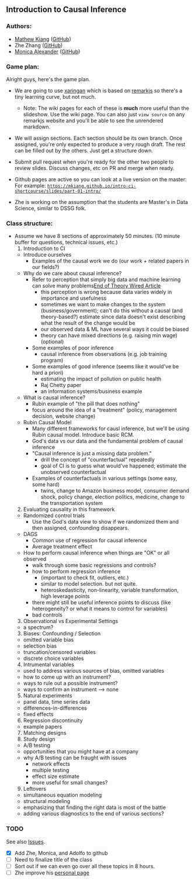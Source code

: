 ## Introduction to Causal Inference

### Authors:
- [Mathew Kiang](https://mathewkiang.com) ([GitHub](https://github.com/mkiang))
- Zhe Zhang ([GitHub](https://github.com/writezhe))
- [Monica Alexander](http://monicaalexander.com) ([GitHub](https://github.com/MJAlexander))

### Game plan:

Alright guys, here's the game plan. 

- We are going to use [xaringan](https://github.com/yihui/xaringan) which is based on [remarkjs](https://remarkjs.com/#1) so there's a tiny learning curve, but not much. 
  - Note: The wiki pages for each of these is **much** more useful than the slideshow. Use the wiki page. You can also just `view source` on any remarkjs website and you'll be able to see the unrendered markdown.
- We will assign sections. Each section should be its own branch. Once assigned, you're only expected to produce a very rough draft. The rest can be filled out by the others. Just get a structure down.
- Submit pull request when you're ready for the other two people to review slides. Discuss changes, etc on PR and merge when ready.
- Github pages are active so you can look at a live version on the master: For example: [`https://mkiang.github.io/intro-ci-shortcourse/slides/part-01-intro/`](https://mkiang.github.io/intro-ci-shortcourse/slides/part-01-intro/#1)

- Zhe is working on the assumption that the students are Master's in Data Science, similar to DSSG folk.

### Class structure:
- Assume we have 8 sections of approximately 50 minutes. (10 minute buffer for questions, technical issues, etc.)
  1. Introduction to CI
    - Introduce ourselves
      - Examples of the causal work we do (our work + related papers in our fields?)
    - Why do we care about causal inference?
      - Refer to perception that simply big data and machine learning can solve many problems[End of Theory Wired Article](https://www.wired.com/2008/06/pb-theory/)
        - this perception is wrong because data varies widely in importance and usefulness
        - sometimes we want to make changes to the system (business/government); can't do this without a causal (and theory-based?) estimate since data doesn't exist describing what the result of the change would be
        - our observed data & ML have several ways it could be biased
        - theory can have mixed directions (e.g. raising min wage) (optional)
      - Some examples of poor inference
        - causal inference from observations (e.g. job training program)
      - Some examples of good inference (seems like it would've be hard a priori)
        - estimating the impact of pollution on public health
        - Raj Chetty paper
        - an information systems/business example
    - What is causal inference?
      - Rubin example of "the pill that does nothing"
      - focus around the idea of a "treatment" (policy, management decision, website change)
    - Rubin Causal Model
      - Many different frameworks for causl inference, but we'll be using Rubin causal model. Introduce basic RCM.
      - God's data vs our data and the fundamental problem of causal inference
      - "Causal inference is just a missing data problem."
        - drill the concept of "counterfactual" repeatedly
        - goal of CI is to guess what would've happened; estimate the unobserved counterfactual
      - Examples of counterfactuals in various settings (some easy, some hard)
        - twins, change to Amazon business model, consumer demand shock, policy change, election politics, medicine, change to the transportation system
  2. Evaluating causality in this framework
    - Randomized control trials
      - Use the God's data view to show if we randomized them and then assigned, confounding disappears.
    - DAGS
      - Common use of regression for causal inference
      - Average treatment effect
    - How to perform causal inference when things are "OK" or all observed
      - walk through some basic regressions and controls?
      - how to perform regression inference 
        - (important to check fit, outliers, etc.)
        - similar to model selection. but not quite.
        - heteroskedasticity, non-linearity, variable transformation, high leverage points
      - there might still be useful inference points to discuss (like heterogeneity? or what it means to control for variables)
      - bad controls
  3. Observational vs Experimental Settings
    - a spectrum?
  3. Biases: Confounding / Selection
    - omitted variable bias
    - selection bias
    - truncation/censored variables
    - discrete choice variables
  4. Intrumental variables
    - used to address various sources of bias, omitted variables
    - how to come up with an instrument?
    - ways to rule out a possible instrument?
    - ways to confirm an instrument --> none
  5. Natural experiments
    - panel data, time series data
    - differences-in-differences
    - fixed effects
  6. Regression discontinuity
    - example papers
  7. Matching designs
  8. Study design
    - A/B testing
    - opportunities that you might have at a company
    - why A/B testing can be fraught with issues
       - network effects
       - multiple testing
       - effect size estimate
       - more useful for small changes?
  9. Leftovers
    - simultaneous equation modeling
    - structural modeling
    - emphasizing that finding the right data is most of the battle
    - adding various diagnostics to the end of various sections?

### TODO
See also [Issues](https://github.com/mkiang/intro-ci-shortcourse/issues).

- [x] Add Zhe, Monica, and Adolfo to github
- [ ] Need to finalize title of the class
- [ ] Sort out if we can even go over all these topics in 8 hours.
- [ ] Zhe improve his [personal page](https://sites.google.com/view/zhezhang)
